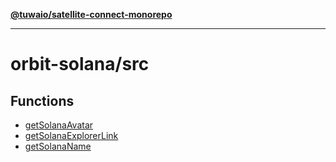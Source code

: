 [**@tuwaio/satellite-connect-monorepo**](../../README.md)

***

# orbit-solana/src

## Functions

- [getSolanaAvatar](functions/getSolanaAvatar.md)
- [getSolanaExplorerLink](functions/getSolanaExplorerLink.md)
- [getSolanaName](functions/getSolanaName.md)
